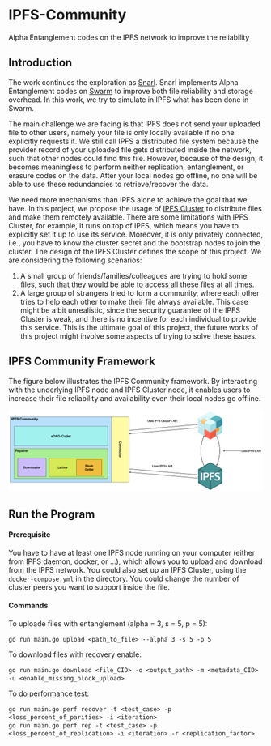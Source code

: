 # IPFS-Community
Alpha Entanglement codes on the IPFS network to improve the reliability


## Introduction
The work continues the exploration as [Snarl](https://dl.acm.org/doi/pdf/10.1145/3464298.3493397). Snarl implements Alpha Entanglement codes on [Swarm](https://www.ethswarm.org/) to improve both file reliability and storage overhead. In this work, we try to simulate in IPFS what has been done in Swarm. 

The main challenge we are facing is that IPFS does not send your uploaded file to other users, namely your file is only locally available if no one explicitly requests it. We still call IPFS a distributed file system because the provider record of your uploaded file gets distributed inside the network, such that other nodes could find this file. However, because of the design, it becomes meaningless to perform neither replication, entanglement, or erasure codes on the data. After your local nodes go offline, no one will be able to use these redundancies to retrieve/recover the data.

We need more mechanisms than IPFS alone to achieve the goal that we have. In this project, we propose the usage of [IPFS Cluster](https://github.com/ipfs-cluster/ipfs-cluster) to distribute files and make them remotely available. There are some limitations with IPFS Cluster, for example, it runs on top of IPFS, which means you have to explicitly set it up to use its service. Moreover, it is only privately connected, i.e., you have to know the cluster secret and the bootstrap nodes to join the cluster. The design of the IPFS Cluster defines the scope of this project. We are considering the following scenarios:
1. A small group of friends/families/colleagues are trying to hold some files, such that they would be able to access all these files at all times.
2. A large group of strangers tried to form a community, where each other tries to help each other to make their file always available. This case might be a bit unrealistic, since the security guarantee of the IPFS Cluster is weak, and there is no incentive for each individual to provide this service. This is the ultimate goal of this project, the future works of this project might involve some aspects of trying to solve these issues.

## IPFS Community Framework

The figure below illustrates the IPFS Community framework. By interacting with the underlying IPFS node and IPFS Cluster node, it enables users to increase their file reliability and availability even their local nodes go offline. 

<p align="center">
  <img src="readme_figures/ipfs_community.png"/>
</p>



## Run the Program

#### Prerequisite
You have to have at least one IPFS node running on your computer (either from IPFS daemon, docker, or ...), which allows you to upload and download from the IPFS network. You could also set up an IPFS Cluster, using the `docker-compose.yml` in the directory. You could change the number of cluster peers you want to support inside the file.

#### Commands

To uploade files with entanglement (alpha = 3, s = 5, p = 5):
```
go run main.go upload <path_to_file> --alpha 3 -s 5 -p 5
```

To download files with recovery enable:
```
go run main.go download <file_CID> -o <output_path> -m <metadata_CID> -u <enable_missing_block_upload>
```

To do performance test:
```
go run main.go perf recover -t <test_case> -p <loss_percent_of_parities> -i <iteration>
go run main.go perf rep -t <test_case> -p <loss_percent_of_replication> -i <iteration> -r <replication_factor>
```
